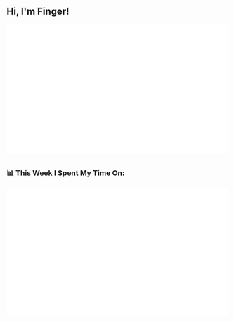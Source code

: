 <h2> Hi, I'm Finger!</h2>

<img align="right" src="https://raw.githubusercontent.com/spianmo/github-stats/master/generated/overview.svg#gh-light-mode-only">

<!-- <img align="right" height="160em" src="https://github-readme-stats-eight-theta.vercel.app/api/top-langs/?username=spianmo&layout=compact&langs_count=8&theme=algolia"/>	 -->
	
```go
package main

type Me struct {
	Name   string
	Job    string
	Code   string
	Skills string
}

func main() {
	me := &Me{
		Name:   "Finger",
		Job:    "Client-side Engineer",
		Code:   "Java and C++ and Others",
		Skills: "Android Security NLP ^o^",
	}
	_ = me
}
```


<h3>📊 This Week I Spent My Time On:</h3>
<img align='right' src="https://raw.githubusercontent.com/spianmo/github-stats/master/generated/languages.svg#gh-light-mode-only">

<!--START_SECTION:waka-->

```txt
C++                    5 hrs 30 mins   ██████▓░░░░░░░░░░░░░░░░░░   26.06 %
CMake                  2 hrs 46 mins   ███▒░░░░░░░░░░░░░░░░░░░░░   13.15 %
Python                 2 hrs 24 mins   ███░░░░░░░░░░░░░░░░░░░░░░   11.35 %
Java                   1 hr 59 mins    ██▒░░░░░░░░░░░░░░░░░░░░░░   09.42 %
Rust                   1 hr 46 mins    ██░░░░░░░░░░░░░░░░░░░░░░░   08.40 %
```

<!--END_SECTION:waka-->
